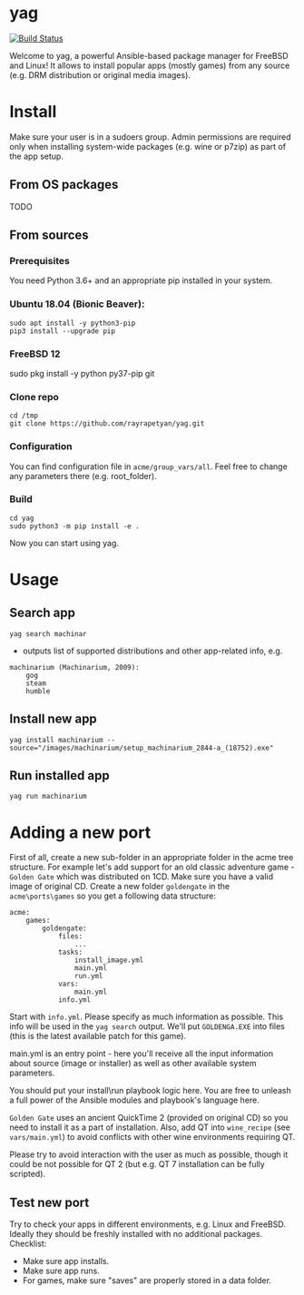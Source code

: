 # yag

[![Build Status](https://travis-ci.com/rayrapetyan/yag.svg?branch=master)](https://travis-ci.com/rayrapetyan/yag)

Welcome to yag, a powerful Ansible-based package manager for FreeBSD and Linux!
It allows to install popular apps (mostly games) from any source (e.g. DRM distribution or original media images).

# Install

Make sure your user is in a sudoers group. Admin permissions are required only when installing system-wide packages 
(e.g. wine or p7zip) as part of the app setup.

## From OS packages

TODO

## From sources

### Prerequisites

You need Python 3.6+ and an appropriate pip installed in your system.

### Ubuntu 18.04 (Bionic Beaver):
```
sudo apt install -y python3-pip
pip3 install --upgrade pip
```
### FreeBSD 12

sudo pkg install -y python py37-pip git

### Clone repo
```
cd /tmp
git clone https://github.com/rayrapetyan/yag.git
```

### Configuration
You can find configuration file in `acme/group_vars/all`.
Feel free to change any parameters there (e.g. root_folder).

### Build
```
cd yag
sudo python3 -m pip install -e .
```
Now you can start using yag.

# Usage

## Search app

`yag search machinar`

- outputs list of supported distributions and other app-related info, e.g.
```
machinarium (Machinarium, 2009):
    gog
    steam
    humble
```
## Install new app

`yag install machinarium --source="/images/machinarium/setup_machinarium_2844-a_(18752).exe"`

## Run installed app

`yag run machinarium`

# Adding a new port

First of all, create a new sub-folder in an appropriate folder in the acme tree structure. For example let's add support
for an old classic adventure game - `Golden Gate` which was distributed on 1CD. Make sure you have a valid image of 
original CD. Create a new folder `goldengate` in the `acme\ports\games` so you get a following data structure:
```
acme:
    games:
        goldengate:
            files:
                ...
            tasks:
                install_image.yml
                main.yml
                run.yml
            vars:
                main.yml
            info.yml
```
Start with `info.yml`. Please specify as much information as possible. This info will be used in the `yag search` output.
We'll put `GOLDENGA.EXE` into files (this is the latest available patch for this game).

main.yml is an entry point - here you'll receive all the input information about source (image or installer) as well as
other available system parameters.

You should put your install\run playbook logic here. You are free to unleash a full power of the Ansible modules 
and playbook's language here.

`Golden Gate` uses an ancient QuickTime 2 (provided on original CD) so you need to install it as a part of installation.
Also, add QT into `wine_recipe` (see `vars/main.yml`) to avoid conflicts with other wine environments requiring QT.

Please try to avoid interaction with the user as much as possible, though it could be not possible for QT 2 (but e.g. QT 7
installation can be fully scripted).

## Test new port
Try to check your apps in different environments, e.g. Linux and FreeBSD. Ideally they should be freshly installed with 
no additional packages.
Checklist:
- Make sure app installs. 
- Make sure app runs.
- For games, make sure "saves" are properly stored in a data folder.
